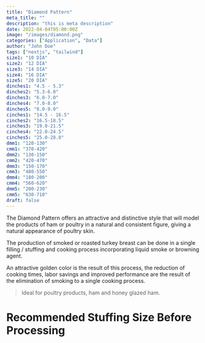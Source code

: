 ```yaml
---
title: "Diamond Pattern"
meta_title: ""
description: "this is meta description"
date: 2022-04-04T05:00:00Z
image: "/images/diamond.png"
categories: ["Application", "Data"]
author: "John Doe"
tags: ["nextjs", "tailwind"]
size1: "10 DIA"
size2: "12 DIA"
size3: "14 DIA"
size4: "16 DIA"
size5: "20 DIA"
dinches1: "4.5 - 5.3"
dinches2: "5.3-6.0"
dinches3: "6.0-7.0"
dinches4: "7.0-8.0"
dinches5: "8.0-9.0"
cinches1: "14.5 - 16.5"
cinches2: "16.5-18.5"
cinches3: "19.0-21.5"
cinches4: "22.0-24.5"
cinches5: "25.0-28.0"
dmm1: "120-130"
cmm1: "370-420"
dmm2: "130-150"
cmm2: "420-470"
dmm3: "150-170"
cmm3: "480-550"
dmm4: "180-200"
cmm4: "560-620"
dmm5: "200-230"
cmm5: "630-710"
draft: false
---
```


The Diamond Pattern offers an attractive and distinctive style that will model the products of ham or poultry in a natural and consistent figure, giving a natural appearance of poultry skin.

The production of smoked or roasted turkey breast can be done in a single filling / stuffing and cooking process incorporating liquid smoke or browning agent.

An attractive golden color is the result of this process, the reduction of cooking times, labor savings and improved performance are the result of the elimination of smoking to a single cooking process.

> Ideal for poultry products, ham and honey glazed ham.

# Recommended Stuffing Size Before Processing

